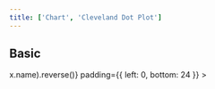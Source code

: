 ```yaml
---
title: ['Chart', 'Cleveland Dot Plot']
---
```


<script lang="ts">
	import { get } from 'svelte/store';
	import { scaleBand, scaleTime } from 'd3-scale';
	import { addHours, addMinutes, format, startOfDay } from 'date-fns';
	import { formatNumberAsStyle } from 'svelte-ux/utils/number';
	import { sort } from 'd3-array';

	import Chart, { Svg } from '$lib/components/Chart.svelte';
	import Area from '$lib/components/Area.svelte';
	import AxisX from '$lib/components/AxisX.svelte';
	import AxisY from '$lib/components/AxisY.svelte';
	import Baseline from '$lib/components/Baseline.svelte';
	import ConnectedPoints from '$lib/components/ConnectedPoints.svelte';
	import HighlightLine from '$lib/components/HighlightLine.svelte';
	import Label from '$lib/components/Label.svelte';
	import Points from '$lib/components/Points.svelte';
	import Tooltip from '$lib/components/Tooltip.svelte';

	import Preview from '$lib/docs/Preview.svelte';
	import { createDateSeries, getRandomInteger } from '$lib/utils/genData';

	// const data = createDateSeries({ min: 50, max: 100, value: 'integer' });

	const count = 10;
	const now = startOfDay(new Date());
	let lastStartDate = now;

	const data = Array.from({ length: count }).map((_, i) => {
		const startDate = addMinutes(lastStartDate, getRandomInteger(0, 60));
		const endDate = addMinutes(startDate, getRandomInteger(0, 60));
		lastStartDate = startDate;
		return {
			name: `Item ${i + 1}`,
			startDate,
			endDate
		};
	});

	/*
	data.push({
		name: 'Item 2',
		startDate: addMinutes(now, 30),
		endDate: addMinutes(now, 160),
	})
	*/

	$: yDomain = data.map((x) => x.name).reverse()
	//$: console.log({ data, yDomain })
</script>

## Basic

<Preview>
	<div class="h-[300px] p-4 border rounded">
		<Chart
			{data}
			x={['startDate', 'endDate']}
			xScale={scaleTime()}
			y="name"
			yScale={scaleBand()}
			yDomain={data.map((x) => x.name).reverse()}
			padding={{ left: 0, bottom: 24 }}
		>
			<Svg>
				<AxisY gridlines />
				<AxisX formatTick={(d) => format(d, 'h:mm aa')} />
				<Baseline y />
				<ConnectedPoints
					offsetY={(value, { yScale }) => get(yScale).bandwidth() / 2}
					stroke="#000"
				/>
				<Points
					offsetY={(value, { yScale }) => get(yScale).bandwidth() / 2}
					fill="var(--color-blue-500)"
					stroke="#000"
				/>
			</Svg>
		</Chart>
	</div>
</Preview>
